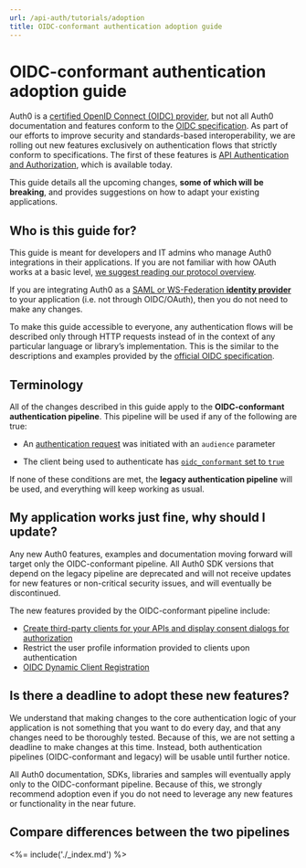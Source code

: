 ```yaml
---
url: /api-auth/tutorials/adoption
title: OIDC-conformant authentication adoption guide
---
```


OIDC-conformant authentication adoption guide
=============================================

Auth0 is a [certified OpenID Connect (OIDC)
provider](http://openid.net/certification/), but not all Auth0
documentation and features conform to the [OIDC
specification](http://openid.net/specs/openid-connect-core-1_0.html).
As part of our efforts to improve security and standards-based
interoperability, we are rolling out new features exclusively on
authentication flows that strictly conform to specifications. The first
of these features is [API Authentication and
Authorization](/api-auth), which is available
today.

This guide details all the upcoming changes, **some of which will be
breaking**, and provides suggestions on how to adapt your existing
applications.

## Who is this guide for?

This guide is meant for developers and IT admins who manage Auth0
integrations in their applications. If you are not familiar with how
OAuth works at a basic level, [we suggest reading our protocol
overview](/protocols/oauth2).

If you are integrating Auth0 as a [SAML or WS-Federation **identity
provider**](https://auth0.com/docs/saml-idp-generic) to your
application (i.e. not through OIDC/OAuth), then you do not need to make
any changes.

To make this guide accessible to everyone, any authentication flows will
be described only through HTTP requests instead of in the context of any
particular language or library’s implementation. This is the similar to
the descriptions and examples provided by the [official OIDC
specification](https://openid.net/specs/openid-connect-core-1_0.html).

## Terminology

All of the changes described in this guide apply to the **OIDC-conformant
authentication pipeline**. This pipeline will be used if any
of the following are true:

-   An [authentication request](/api/authentication#social) was initiated with an `audience` parameter

-   The client being used to authenticate has [`oidc_conformant` set to `true`](/api/management/v2#!/Clients/get_clients)

If none of these conditions are met, the **legacy authentication
pipeline** will be used, and everything will keep working as usual.

## My application works just fine, why should I update?

Any new Auth0 features, examples and documentation moving forward will
target only the OIDC-conformant pipeline. All Auth0 SDK versions that
depend on the legacy pipeline are deprecated and will not receive
updates for new features or non-critical security issues, and will
eventually be discontinued.

The new features provided by the OIDC-conformant pipeline include:

* [Create third-party clients for your APIs and display consent dialogs for authorization](/api-auth/user-consent)
* Restrict the user profile information provided to clients upon authentication
* [OIDC Dynamic Client Registration](/api-auth/dynamic-client-registration)

## Is there a deadline to adopt these new features?

We understand that making changes to the core authentication logic of
your application is not something that you want to do every day, and
that any changes need to be thoroughly tested. Because of this, we are
not setting a deadline to make changes at this time. Instead, both
authentication pipelines (OIDC-conformant and legacy) will be usable
until further notice.

All Auth0 documentation, SDKs, libraries and samples will eventually
apply only to the OIDC-conformant pipeline. Because of this, we strongly
recommend adoption even if you do not need to leverage any new features
or functionality in the near future.

## Compare differences between the two pipelines

<%= include('./_index.md') %>
